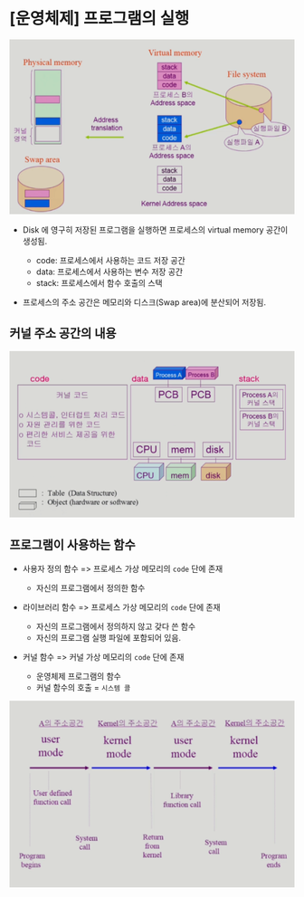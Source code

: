 # [운영체제] 프로그램의 실행

![프로그램 load](../../assets/img/posts/운영체제/03-01.png)

- Disk 에 영구히 저장된 프로그램을 실행하면 프로세스의 virtual memory 공간이 생성됨.
    - code: 프로세스에서 사용하는 코드 저장 공간
    - data: 프로세스에서 사용하는 변수 저장 공간
    - stack: 프로세스에서 함수 호출의 스택

- 프로세스의 주소 공간은 메모리와 디스크(Swap area)에 분산되어 저장됨.

## 커널 주소 공간의 내용

![커널 주소 공간의 내용](../../assets/img/posts/운영체제/03-02.png)

## 프로그램이 사용하는 함수

- 사용자 정의 함수 => 프로세스 가상 메모리의 `code` 단에 존재

    - 자신의 프로그램에서 정의한 함수

- 라이브러리 함수 => 프로세스 가상 메모리의 `code` 단에 존재

    - 자신의 프로그램에서 정의하지 않고 갖다 쓴 함수
    - 자신의 프로그램 실행 파일에 포함되어 있음.

- 커널 함수 => 커널 가상 메모리의 `code` 단에 존재

    - 운영체제 프로그램의 함수
    - 커널 함수의 호출 = `시스템 콜`

![함수 호출에 따른 제어권 변경](../../assets/img/posts/운영체제/03-03.png)
